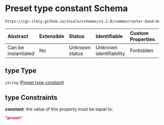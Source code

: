 # Preset type constant Schema

```txt
https://cgi-italy.github.io/insula/schemas/v1.1.0/common/raster-band-mode-config.schema.json#/$defs/rasterPresetBandRenderModeConfig/properties/type
```



| Abstract            | Extensible | Status         | Identifiable            | Custom Properties | Additional Properties | Access Restrictions | Defined In                                                                                                         |
| :------------------ | :--------- | :------------- | :---------------------- | :---------------- | :-------------------- | :------------------ | :----------------------------------------------------------------------------------------------------------------- |
| Can be instantiated | No         | Unknown status | Unknown identifiability | Forbidden         | Allowed               | none                | [raster-band-mode-config.schema.json\*](schemas/common/raster-band-mode-config.schema.json) |

## type Type

`string` ([Preset type constant](raster-band-mode-config-defs-preset-render-mode-config-properties-preset-type-constant.md))

## type Constraints

**constant**: the value of this property must be equal to:

```json
"preset"
```
